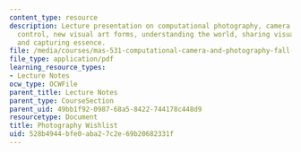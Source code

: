 ```yaml
---
content_type: resource
description: Lecture presentation on computational photography, camera culture, post-capture
  control, new visual art forms, understanding the world, sharing visual experience,
  and capturing essence.
file: /media/courses/mas-531-computational-camera-and-photography-fall-2009/528b4944bfe0aba27c2e69b20682331f_MITMAS_531F09_lec11_2.pdf
file_type: application/pdf
learning_resource_types:
- Lecture Notes
ocw_type: OCWFile
parent_title: Lecture Notes
parent_type: CourseSection
parent_uid: 49bb1f92-0987-68a5-8422-744178c448d9
resourcetype: Document
title: Photography Wishlist
uid: 528b4944-bfe0-aba2-7c2e-69b20682331f
---
```


